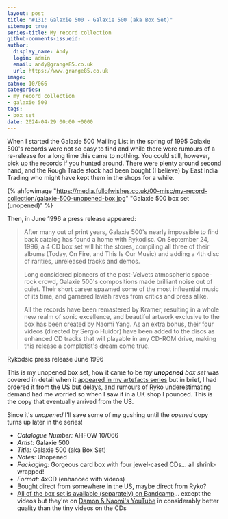 ```yaml
---
layout: post
title: "#131: Galaxie 500 - Galaxie 500 (aka Box Set)"
sitemap: true
series-title: My record collection
github-comments-issueid:
author:
  display_name: Andy
  login: admin
  email: andy@grange85.co.uk
  url: https://www.grange85.co.uk
image:
catno: 10/066
categories:
- my record collection
- galaxie 500
tags:
- box set
date: 2024-04-29 00:00 +0000
---
```

When I started the Galaxie 500 Mailing List in the spring of 1995 Galaxie 500's records were not so easy to find and while there were rumours of a re-release for a long time this came to nothing. You could still, however, pick up the records if you hunted around. There were plenty around second hand, and the Rough Trade stock had been bought (I believe) by East India Trading who might have kept them in the shops for a while.

{% ahfowimage "https://media.fullofwishes.co.uk/00-misc/my-record-collection/galaxie-500-unopened-box.jpg" "Galaxie 500 box set (unopened)" %}

Then, in June 1996 a press release appeared:

<blockquote>
<p>After many out of print years, Galaxie 500's nearly
impossible to find back catalog has found a home with
Rykodisc. On September 24, 1996, a 4 CD box set will hit
the stores, compiling all three of their albums (Today, On
Fire, and This Is Our Music) and adding a 4th disc of
rarities, unreleased tracks and demos.</p>

<p>Long considered pioneers of the post-Velvets atmospheric
space-rock crowd, Galaxie 500's compositions made brilliant
noise out of quiet. Their short career spawned some of the
most influential music of its time, and garnered lavish
raves from critics and press alike.</p>

<p>All the records have been remastered by Kramer, resulting in
a whole new realm of sonic excellence, and beautiful artwork
exclusive to the box has been created by Naomi Yang. As an
extra bonus, their four videos (directed by Sergio Huidor)
have been added to the discs as enhanced CD tracks that will
playable in any CD-ROM drive, making this release a
completist's dream come true.</p>
</blockquote>
<p class="caption">Rykodsic press release June 1996</p>

This is my unopened box set, how it came to be _my **unopened** box set_ was covered in detail when it [appeared in my artefacts series](/2019/08/09/artefacts-012-unopened-galaxie-500-box-set/) but in brief, I had ordered it from the US but delays, and rumours of Ryko underestimating demand had me worried so when I saw it in a UK shop I pounced. This is the copy that eventually arrived from the US.

Since it's _unopened_ I'll save some of my gushing until the _opened_ copy turns up later in the series!

 - *Catalogue Number:* AHFOW 10/066
 - *Artist:* Galaxie 500
 - *Title:* Galaxie 500 (aka Box Set)
 - *Notes:* Unopened
 - *Packaging:* Gorgeous card box with four jewel-cased CDs... all shrink-wrapped!
 - *Format:* 4xCD (enhanced with videos)
 - Bought direct from somewhere in the US, maybe direct from Ryko?
 - [All of the box set is available (separately) on Bandcamp](https://galaxie500.bandcamp.com/)... except the videos but they're on [Damon & Naomi's YouTube](https://youtu.be/aDJURUsj_ko?si=fQxGkNcmFMcGV-fZ) in considerably better quality than the tiny videos on the CDs
